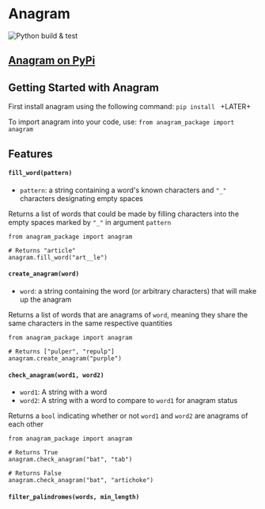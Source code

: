# Anagram

![Python build & test](https://github.com/software-students-spring2025/3-python-package-fedex-package-delivery-services/actions/workflows/build.yml/badge.svg)

## [Anagram on PyPi](+LATER+)

## Getting Started with Anagram
First install anagram using the following command:
`pip install ` +LATER+

To import anagram into your code, use:
`from anagram_package import anagram`

## Features

#### `fill_word(pattern)`

- `pattern`: a string containing a word's known characters and `"_"` characters designating empty spaces

Returns a list of words that could be made by filling characters into the empty spaces marked by `"_"` in argument `pattern`

```
from anagram_package import anagram

# Returns "article"
anagram.fill_word("art__le")
```


#### `create_anagram(word)` 

- `word`: a string containing the word (or arbitrary characters) that will make up the anagram

Returns a list of words that are anagrams of `word`, meaning they share the same characters in the same respective quantities

```
from anagram_package import anagram

# Returns ["pulper", "repulp"]
anagram.create_anagram("purple")
```

#### `check_anagram(word1, word2)`

- `word1`: A string with a word
- `word2`: A string with a word to compare to `word1` for anagram status

Returns a `bool` indicating whether or not `word1` and `word2` are anagrams of each other

```
from anagram_package import anagram

# Returns True
anagram.check_anagram("bat", "tab")

# Returns False
anagram.check_anagram("bat", "artichoke")
```

#### `filter_palindromes(words, min_length)`